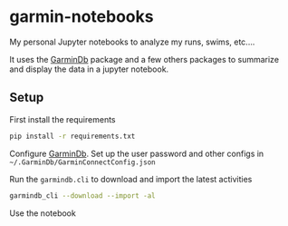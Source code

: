 # garmin-notebooks
My personal Jupyter notebooks to analyze my runs, swims, etc....

It uses the [GarminDb](https://github.com/tcgoetz/GarminDB) package and 
a few others packages to summarize and display the data in a jupyter notebook.

## Setup
First install the requirements
```bash
pip install -r requirements.txt
```

Configure [GarminDb](https://github.com/tcgoetz/GarminDB). Set up the user
password and other configs in `~/.GarminDb/GarminConnectConfig.json`

Run the `garmindb.cli` to download and import the latest activities
```bash
garmindb_cli --download --import -al
```

Use the notebook